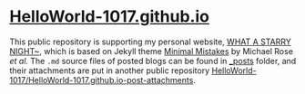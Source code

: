 # [HelloWorld-1017.github.io](https://helloworld-1017.github.io/)

This public repository is supporting my personal website, [WHAT A STARRY NIGHT~](https://helloworld-1017.github.io/), which is based on Jekyll theme [Minimal Mistakes](https://github.com/mmistakes/minimal-mistakes) by Michael Rose *et al.* The `.md` source files of posted blogs can be found in [_posts](https://github.com/HelloWorld-1017/HelloWorld-1017.github.io/tree/main/_posts) folder, and their attachments are put in another public repository [HelloWorld-1017/HelloWorld-1017.github.io-post-attachments](https://github.com/HelloWorld-1017/HelloWorld-1017.github.io-post-attachments).

